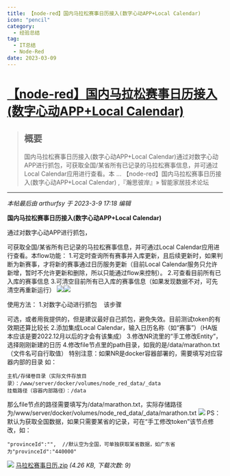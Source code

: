 ```yaml
---
title: 【node-red】国内马拉松赛事日历接入(数字心动APP+Local Calendar) 
icon: "pencil"
category:
  - 经验总结
tag:
  - IT总结
  - Node-Red
date: 2023-03-09
---
```

# [【node-red】国内马拉松赛事日历接入(数字心动APP+Local Calendar) ](https://bbs.hassbian.com/thread-19986-1-1.html)

> ## 概要
>
> 国内马拉松赛事日历接入(数字心动APP+Local Calendar)通过对数字心动APP进行抓包，可获取全国/某省所有已记录的马拉松赛事信息，并可通过Local Calendar应用进行查看。本 ... 【node-red】国内马拉松赛事日历接入(数字心动APP+Local Calendar) ,『瀚思彼岸』» 智能家居技术论坛

---

_本帖最后由 arthurfsy 于 2023-3-9 17:18 编辑_

**国内马拉松赛事日历接入(数字心动APP+Local Calendar)**

通过对数字心动APP进行抓包，

可获取全国/某省所有已记录的马拉松赛事信息，并可通过Local Calendar应用进行查看。本flow功能：
1.可定时查询所有赛事并入库更新，且后续更新时，如果判断为新赛事，才将新的赛事通过日历服务更新（目前Local Calendar服务只允许新增，暂时不允许更新和删除，所以只能通过flow来控制）。
2.可查看目前所有已入库的赛事信息
3.可清空目前所有已入库的赛事信息（如果发现数据不对，可先清空再重新运行）
 ![](https://attachment.hasstatic.com/forum/202303/09/171334bzxv88t55771c5mm.png)![](https://attachment.hasstatic.com/forum/202303/09/171253qcsb0scpkc1sek6p.png)

使用方法：
1.对数字心动进行抓包
   该步骤

可选，或者用我提供的，但是建议最好自己抓包，避免失效。目前测试token的有效期还算比较长
2.添加集成Local Calendar，输入日历名称（如“赛事”）（HA版本应该是要2022.12月以后的才会有该集成）
3.修改NR流里的“手工修改Entity”，选择刚刚新建的日历
4.修改file节点里的path目录，如我的是/data/marathon.txt（文件名可自行取值）
特别注意：如果NR是docker容器部署的，需要填写对应容器内部的目录
如：

```
主机/存储卷目录（实际文件存放目录）：/www/server/docker/volumes/node_red_data/_data
挂载路径（容器内部路径）：/data
```

那么file节点的路径需要填写为/data/marathon.txt，实际存储路径为/www/server/docker/volumes/node\_red\_data/\_data/marathon.txt
![](https://www.hasstatic.com/image/common/none.gif)
PS：
默认为获取全国数据，如果只需要某省的记录，可在“手工修改token”该节点修改，如：

```
"provinceId":"",  //默认空为全国，可单独获取某省数据，如广东省为"provinceId":"440000"
```

 ![](https://www.hasstatic.com/image/filetype/zip.gif) [马拉松赛事日历.zip](https://bbs.hassbian.com/forum.php?mod=attachment&aid=NDYwODB8OWIzNjM0NTR8MTY5NDcwMjI3OXw1NzI4M3wxOTk4Ng%3D%3D) _(4.26 KB, 下载次数: 9)_
